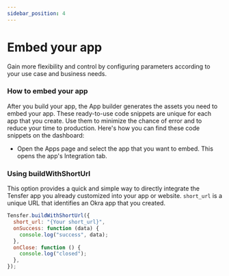 ```yaml
---
sidebar_position: 4
---
```


# Embed your app

Gain more flexibility and control by configuring parameters according to your use case and business needs.

### How to embed your app

After you build your app, the App builder generates the assets you need to embed your app. These ready-to-use code snippets are unique for each app that you create. Use them to minimize the chance of error and to reduce your time to production. Here's how you can find these code snippets on the dashboard:

- Open the Apps page and select the app that you want to embed. This opens the app's Integration tab.

### Using buildWithShortUrl

This option provides a quick and simple way to directly integrate the Tensfer app you already customized into your app or website. `short_url` is a unique URL that identifies an Okra app that you created.

```js
Tensfer.buildWithShortUrl({
  short_url: "{Your short_url}",
  onSuccess: function (data) {
    console.log("success", data);
  },
  onClose: function () {
    console.log("closed");
  },
});
```